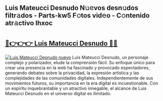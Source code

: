 ## Luis Mateucci Desnudo N𝚞𝚎vos desn𝚞dos filtr𝚊dos - Parts-kw5 F𝚘tos vid𝚎o - C𝚘ntenido atr𝚊ctivo Ihxoc

# <h2><a href="http://mb4lki.tromn.icu/?c=Luis+Mateucci+Desnudo">🔗👉👉👉 Luis Mateucci Desnudo 🔗🔗</a></h2>

[![Luis Mateucci Desnudo nuevo](https://i.imgur.com/pEAQMta.gif)](http://mb4lki.tromn.icu/?c=Luis+Mateucci+Desnudo)
Luis Mateucci Desnudo, un personaje complejo y polarizador, elude la comprensión fácil. Su enfoque único para crear una presencia en la web ha fascinado y provocado espectadores, generando debates sobre la privacidad, la expresión artística y las complejidades de las comunidades digitales. Independientemente de sus movimientos futuros, su importancia en la era digital es incuestionable. Con un espíritu inquebrantable y un atractivo innegable, el alcance de Luis Mateucci Desnudo en el universo digital es ilimitado.
